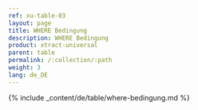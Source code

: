 ```yaml
---
ref: xu-table-03
layout: page
title: WHERE Bedingung
description: WHERE Bedingung
product: xtract-universal
parent: table
permalink: /:collection/:path
weight: 3
lang: de_DE
---
```


{% include _content/de/table/where-bedingung.md  %}

